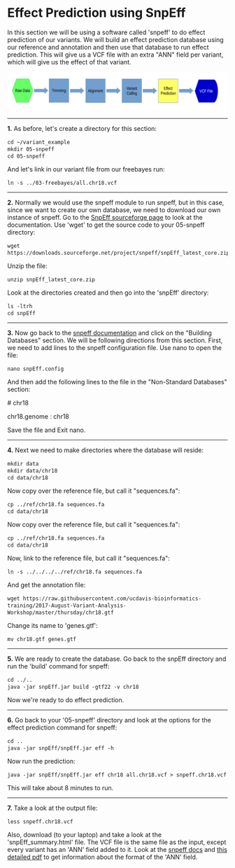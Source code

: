 Effect Prediction using SnpEff
===============================

In this section we will be using a software called 'snpeff' to do effect prediction of our variants. We will build an effect prediction database using our reference and annotation and then use that database to run effect prediction. This will give us a VCF file with an extra "ANN" field per variant, which will give us the effect of that variant.

![fc05](fc05.png)

---

**1\.** As before, let's create a directory for this section:

    cd ~/variant_example
    mkdir 05-snpeff
    cd 05-snpeff

And let's link in our variant file from our freebayes run:

    ln -s ../03-freebayes/all.chr18.vcf

---

**2\.** Normally we would use the snpeff module to run snpeff, but in this case, since we want to create our own database, we need to download our own instance of snpeff. Go to the [SnpEff sourceforge page](http://snpeff.sourceforge.net/SnpEff_manual.html) to look at the documentation. Use 'wget' to get the source code to your 05-snpeff directory:

    wget https://downloads.sourceforge.net/project/snpeff/snpEff_latest_core.zip

Unzip the file:

    unzip snpEff_latest_core.zip
    
Look at the directories created and then go into the 'snpEff' directory:

    ls -ltrh
    cd snpEff 

---

**3\.** Now go back to the [snpeff documentation](http://snpeff.sourceforge.net/SnpEff_manual.html) and click on the "Building Databases" section. We will be following directions from this section. First, we need to add lines to the snpeff configuration file. Use nano to open the file:

    nano snpEff.config

And then add the following lines to the file in the "Non-Standard Databases" section:

\# chr18

chr18.genome : chr18

Save the file and Exit nano.

---

**4\.** Next we need to make directories where the database will reside:

    mkdir data
    mkdir data/chr18 
    cd data/chr18

Now copy over the reference file, but call it "sequences.fa":

    cp ../ref/chr18.fa sequences.fa
    cd data/chr18

Now copy over the reference file, but call it "sequences.fa":

    cp ../ref/chr18.fa sequences.fa
    cd data/chr18

Now, link to the reference file, but call it "sequences.fa":

    ln -s ../../../../ref/chr18.fa sequences.fa

And get the annotation file:

    wget https://raw.githubusercontent.com/ucdavis-bioinformatics-training/2017-August-Variant-Analysis-Workshop/master/thursday/chr18.gtf

Change its name to 'genes.gtf':

    mv chr18.gtf genes.gtf

---

**5\.** We are ready to create the database. Go back to the snpEff directory and run the 'build' command for snpeff:

    cd ../..
    java -jar snpEff.jar build -gtf22 -v chr18

Now we're ready to do effect prediction.

---

**6\.** Go back to your '05-snpeff' directory and look at the options for the effect prediction command for snpeff:

    cd ..
    java -jar snpEff/snpEff.jar eff -h

Now run the prediction:

    java -jar snpEff/snpEff.jar eff chr18 all.chr18.vcf > snpeff.chr18.vcf

This will take about 8 minutes to run.

---

**7\.** Take a look at the output file:

    less snpeff.chr18.vcf

Also, download (to your laptop) and take a look at the 'snpEff_summary.html' file. The VCF file is the same file as the input, except every variant has an 'ANN' field added to it. Look at the [snpeff docs](http://snpeff.sourceforge.net/SnpEff_manual.html#input) and [this detailed pdf](http://snpeff.sourceforge.net/VCFannotationformat_v1.0.pdf) to get information about the format of the 'ANN' field.

